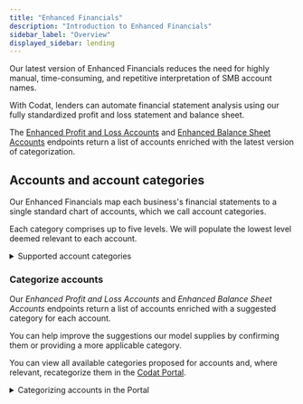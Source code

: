 ```yaml
---
title: "Enhanced Financials"
description: "Introduction to Enhanced Financials"
sidebar_label: "Overview"
displayed_sidebar: lending
---
```


Our latest version of Enhanced Financials reduces the need for highly manual, time-consuming, and repetitive interpretation of SMB account names. 

With Codat, lenders can automate financial statement analysis using our fully standardized profit and loss statement and balance sheet.

The [Enhanced Profit and Loss Accounts](/lending-api#/operations/get-enhanced-profit-and-loss-accounts) and [Enhanced Balance Sheet Accounts](/lending-api#/operations/get-enhanced-balance-sheet-accounts) endpoints return a list of accounts enriched with the latest version of categorization. 

## Accounts and account categories

Our Enhanced Financials map each business's financial statements to a single standard chart of accounts, which we call account categories.

Each category comprises up to five levels. We will populate the lowest level deemed relevant to each account.

<details>
  <summary>Supported account categories</summary>

  <iframe
    src="https://docs.google.com/spreadsheets/d/e/2PACX-1vRkvocA0AjDFFHTyQ-ivddggN996pn2_FOhzE3iThrFje_RGnAvw1QqvaLKGhWNXHCOpgtekuFqb7xt/pubhtml?widget=true&amp;headers=false"
    frameborder="0"
    style={{ top: 0, left: 0, width: "100%", height: "660px" }}
  ></iframe>
</details>

### Categorize accounts

Our _Enhanced Profit and Loss Accounts_ and _Enhanced Balance Sheet Accounts_ endpoints return a list of accounts enriched with a suggested category for each account.

You can help improve the suggestions our model supplies by confirming them or providing a more applicable category. 

You can view all available categories proposed for accounts and, where relevant, recategorize them in the <a href="https://app.codat.io/" target="_blank">Codat Portal</a>. 

<details>
  <summary>Categorizing accounts in the Portal</summary>

1. Navigate to **Companies**, then click the company that requires categorization review. Select **Products > Lending** in the side menu. Finally, click **Categorize accounts**. 

![An image of the Lending portal view and the categorization button](/img/lending/acct-categorization-v3-1.png)

2. You can view the categories for each account.  These are ordered by _impact_ by default, which is determined by the current account balance and our confidence in our automatic categorization.  Accounts with a high _impact_  effect the [Enhanced Financials](/lending/enhanced-financials/overview) more, so its worth confirming these accounts.

![An image of the Lending Categorization view in the Portal](/img/lending/acct-categorization-v3-2.png)

3. To change the category of an account, select the accounts using the checkbox and click **Recategorize**. 

   Choose an appropriate category from the proposed five levels and click **Recategorize**.  This saves the newly assigned category.  Once you have confirmed or edited an account, the _impact_ will change to zero.


![An image of the Lending Categorization view in the Portal with an account in process of recategorizing](/img/lending/acct-categorization-v3-3.png)

That's it! The Enhanced Profit and Loss and Enhanced Balance Sheet will return the updated category for the accounts going forward.

</details>
